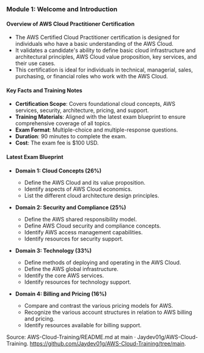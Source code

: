 ### Module 1: Welcome and Introduction

#### Overview of AWS Cloud Practitioner Certification
- The AWS Certified Cloud Practitioner certification is designed for individuals who have a basic understanding of the AWS Cloud.
- It validates a candidate's ability to define basic cloud infrastructure and architectural principles, AWS Cloud value proposition, key services, and their use cases.
- This certification is ideal for individuals in technical, managerial, sales, purchasing, or financial roles who work with the AWS Cloud.

#### Key Facts and Training Notes
- **Certification Scope**: Covers foundational cloud concepts, AWS services, security, architecture, pricing, and support.
- **Training Materials**: Aligned with the latest exam blueprint to ensure comprehensive coverage of all topics.
- **Exam Format**: Multiple-choice and multiple-response questions.
- **Duration**: 90 minutes to complete the exam.
- **Cost**: The exam fee is $100 USD.

#### Latest Exam Blueprint
- **Domain 1: Cloud Concepts (26%)**
  - Define the AWS Cloud and its value proposition.
  - Identify aspects of AWS Cloud economics.
  - List the different cloud architecture design principles.

- **Domain 2: Security and Compliance (25%)**
  - Define the AWS shared responsibility model.
  - Define AWS Cloud security and compliance concepts.
  - Identify AWS access management capabilities.
  - Identify resources for security support.

- **Domain 3: Technology (33%)**
  - Define methods of deploying and operating in the AWS Cloud.
  - Define the AWS global infrastructure.
  - Identify the core AWS services.
  - Identify resources for technology support.

- **Domain 4: Billing and Pricing (16%)**
  - Compare and contrast the various pricing models for AWS.
  - Recognize the various account structures in relation to AWS billing and pricing.
  - Identify resources available for billing support.

Source:
AWS-Cloud-Training/README.md at main · Jaydev01g/AWS-Cloud-Training. https://github.com/Jaydev01g/AWS-Cloud-Training/tree/main.
